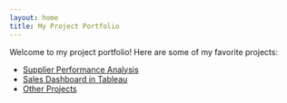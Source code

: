 ```yaml
---
layout: home
title: My Project Portfolio
---
```


Welcome to my project portfolio! Here are some of my favorite projects:

- [Supplier Performance Analysis](./projects/supplier-performance)
- [Sales Dashboard in Tableau](./projects/sales-dashboard)
- [Other Projects](./projects/)

